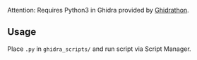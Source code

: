 
Attention: Requires Python3 in Ghidra provided by [Ghidrathon](https://github.com/mandiant/Ghidrathon).

## Usage

Place `.py` in `ghidra_scripts/` and run script via Script Manager.
